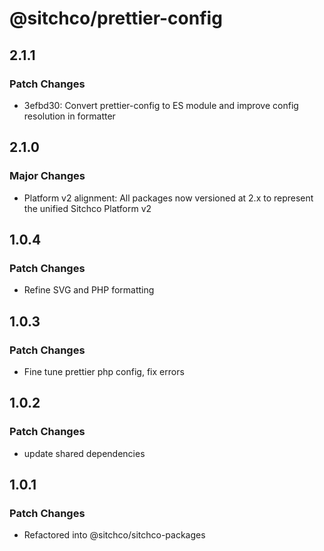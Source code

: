 # @sitchco/prettier-config

## 2.1.1

### Patch Changes

- 3efbd30: Convert prettier-config to ES module and improve config resolution in formatter

## 2.1.0

### Major Changes

- Platform v2 alignment: All packages now versioned at 2.x to represent the unified Sitchco Platform v2

## 1.0.4

### Patch Changes

- Refine SVG and PHP formatting

## 1.0.3

### Patch Changes

- Fine tune prettier php config, fix errors

## 1.0.2

### Patch Changes

- update shared dependencies

## 1.0.1

### Patch Changes

- Refactored into @sitchco/sitchco-packages
